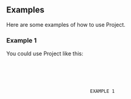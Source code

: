 ## Examples

Here are some examples of how to use Project.

### Example 1

You could use Project like this:

<pre><code><br/><br/><br/><br/><br/><center>EXAMPLE 1</center><br/><br/><br/><br/><br/></code></pre>